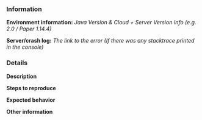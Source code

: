 <!--
Read this before submitting the bug report! Do not include this in your bug report!

1. Please check if the bug is unknown before submitting a bug report
2. Please use for configs or logs always a paste server instead of posting it directly into the bug report
3. Please do not write between the arrows this content is hidden
-->

### Information
**Environment information:** *Java Version & Cloud + Server Version Info (e.g. 2.0 / Paper 1.14.4)*

**Server/crash log:** *The link to the error (If there was any stacktrace printed in the console)*

### Details
**Description**  
<!-- Replace this with a brief summary of the bug. -->

**Steps to reproduce**  
<!-- Replace this with what exactly you did to cause the bug. -->

**Expected behavior**  
<!-- Replace this with what you expect to happen. -->

**Other information**
<!-- Replace this with any additional information (e.g. screenshots) -->